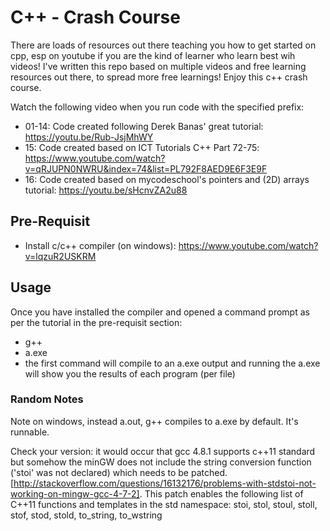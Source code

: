 # C++ - Crash Course 

There are loads of resources out there teaching you how to get started on cpp, esp on youtube if you are the kind of learner who learn best wih videos! I've written this repo based on multiple videos and free learning resources out there, to spread more free learnings! Enjoy this c++ crash course.

Watch the following video when you run code with the specified prefix:

* 01-14: Code created following Derek Banas' great tutorial: https://youtu.be/Rub-JsjMhWY
* 15: Code created based on ICT Tutorials C++ Part 72-75: https://www.youtube.com/watch?v=qRJUPN0NWRU&index=74&list=PL792F8AED9E6F3E9F
* 16: Code created based on mycodeschool's pointers and (2D) arrays tutorial: https://youtu.be/sHcnvZA2u88

## Pre-Requisit
* Install c/c++ compiler (on windows): https://www.youtube.com/watch?v=lqzuR2USKRM

## Usage
Once you have installed the compiler and opened a command prompt as per the tutorial in the pre-requisit section: 
* g++ <filename>
* a.exe
* the first command will compile to an a.exe output and running the a.exe will show you the results of each program (per file)

### Random Notes

Note on windows, instead a.out, g++ compiles to a.exe by default. It's runnable.

Check your version: it would occur that gcc 4.8.1 supports c++11 standard but somehow the minGW does not include the string conversion function ('stoi' was not declared) which needs to be patched. [http://stackoverflow.com/questions/16132176/problems-with-stdstoi-not-working-on-mingw-gcc-4-7-2]. This patch enables the following list of C++11 functions and templates in the std namespace: stoi, stol, stoul, stoll, stof, stod, stold, to_string, to_wstring

